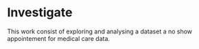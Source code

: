 # Investigate
This work consist of exploring and analysing a dataset
a no show appointement for medical care data.
